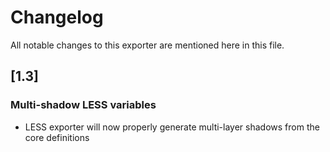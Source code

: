 # Changelog

All notable changes to this exporter are mentioned here in this file.

## [1.3] 
### Multi-shadow LESS variables

- LESS exporter will now properly generate multi-layer shadows from the core definitions